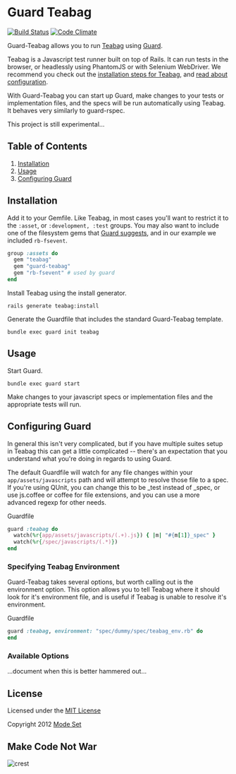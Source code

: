 Guard Teabag
============
[![Build Status](https://travis-ci.org/modeset/guard-teabag.png?branch=master)](https://travis-ci.org/modeset/guard-teabag)
[![Code Climate](https://codeclimate.com/badge.png)](https://codeclimate.com/github/modeset/guard-teabag)

Guard-Teabag allows you to run [Teabag](https://github.com/modeset/teabag) using [Guard](https://github.com/guard/guard).

Teabag is a Javascript test runner built on top of Rails. It can run tests in the browser, or headlessly using PhantomJS or with Selenium WebDriver. We recommend you check out the [installation steps for Teabag](https://github.com/modeset/teabag#installation), and [read about configuration](https://github.com/modeset/teabag#configuration).

With Guard-Teabag you can start up Guard, make changes to your tests or implementation files, and the specs will be run automatically using Teabag. It behaves very similarly to guard-rspec.

This project is still experimental...


## Table of Contents

1. [Installation](#installation)
2. [Usage](#usage)
3. [Configuring Guard](#configuring-guard)


## Installation

Add it to your Gemfile. Like Teabag, in most cases you'll want to restrict it to the `:asset`, or `:development, :test` groups. You may also want to include one of the filesystem gems that [Guard suggests](https://github.com/guard/guard#efficient-filesystem-handling), and in our example we included `rb-fsevent`.

```ruby
group :assets do
  gem "teabag"
  gem "guard-teabag"
  gem "rb-fsevent" # used by guard
end
```

Install Teabag using the install generator.

```
rails generate teabag:install
```

Generate the Guardfile that includes the standard Guard-Teabag template.

```
bundle exec guard init teabag
```


## Usage

Start Guard.

```
bundle exec guard start
```

Make changes to your javascript specs or implementation files and the appropriate tests will run.


## Configuring Guard

In general this isn't very complicated, but if you have multiple suites setup in Teabag this can get a little complicated -- there's an expectation that you understand what you're doing in regards to using Guard.

The default Guardfile will watch for any file changes within your `app/assets/javascripts` path and will attempt to resolve those file to a spec. If you're using QUnit, you can change this to be _test instead of _spec, or use js.coffee or coffee for file extensions, and you can use a more advanced regexp for other needs.

Guardfile
```ruby
guard :teabag do
  watch(%r{app/assets/javascripts/(.+).js}) { |m| "#{m[1]}_spec" }
  watch(%r{/spec/javascripts/(.*)})
end
```

### Specifying Teabag Environment

Guard-Teabag takes several options, but worth calling out is the environment option. This option allows you to tell Teabag where it should look for it's environment file, and is useful if Teabag is unable to resolve it's environment.

Guardfile
```ruby
guard :teabag, environment: "spec/dummy/spec/teabag_env.rb" do
end
```

### Available Options

...document when this is better hammered out...


## License

Licensed under the [MIT License](http://creativecommons.org/licenses/MIT/)

Copyright 2012 [Mode Set](https://github.com/modeset)


## Make Code Not War
![crest](https://secure.gravatar.com/avatar/aa8ea677b07f626479fd280049b0e19f?s=75)

